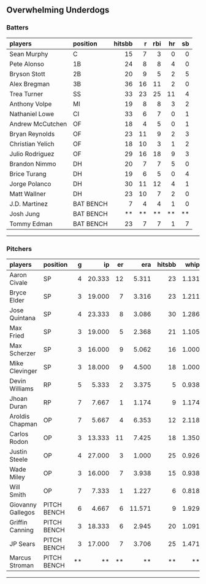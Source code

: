 ## Overwhelming Underdogs

### Batters

 
|players          |position  | hitsbb|  r| rbi| hr| sb| 
|:----------------|:---------|------:|--:|---:|--:|--:| 
|Sean Murphy      |C         |     15|  7|   3|  0|  0| 
|Pete Alonso      |1B        |     24|  8|   8|  4|  0| 
|Bryson Stott     |2B        |     20|  9|   5|  2|  5| 
|Alex Bregman     |3B        |     36| 16|  11|  2|  0| 
|Trea Turner      |SS        |     33| 23|  25| 11|  4| 
|Anthony Volpe    |MI        |     19|  8|   8|  3|  2| 
|Nathaniel Lowe   |CI        |     33|  6|   7|  0|  1| 
|Andrew McCutchen |OF        |     18|  4|   5|  0|  1| 
|Bryan Reynolds   |OF        |     23| 11|   9|  2|  3| 
|Christian Yelich |OF        |     18| 10|   3|  1|  2| 
|Julio Rodriguez  |OF        |     29| 16|  18|  9|  3| 
|Brandon Nimmo    |DH        |     20|  7|   7|  5|  0| 
|Brice Turang     |DH        |     19|  6|   5|  0|  4| 
|Jorge Polanco    |DH        |     30| 11|  12|  4|  1| 
|Matt Wallner     |DH        |     23| 10|   7|  2|  0| 
|J.D. Martinez    |BAT BENCH |      7|  4|   4|  1|  0| 
|Josh Jung        |BAT BENCH |     **| **|  **| **| **| 
|Tommy Edman      |BAT BENCH |     23|  7|   7|  1|  7| 

* * *

### Pitchers

 
|players           |position    |  g|     ip| er|    era| hitsbb|  whip| so|  w| sv| 
|:-----------------|:-----------|--:|------:|--:|------:|------:|-----:|--:|--:|--:| 
|Aaron Civale      |SP          |  4| 20.333| 12|  5.311|     23| 1.131| 29|  1|  0| 
|Bryce Elder       |SP          |  3| 19.000|  7|  3.316|     23| 1.211| 17|  2|  0| 
|Jose Quintana     |SP          |  4| 23.333|  8|  3.086|     30| 1.286| 18|  1|  0| 
|Max Fried         |SP          |  3| 19.000|  5|  2.368|     21| 1.105| 22|  3|  0| 
|Max Scherzer      |SP          |  3| 16.000|  9|  5.062|     16| 1.000| 21|  0|  0| 
|Mike Clevinger    |SP          |  3| 18.000|  9|  4.500|     18| 1.000| 19|  2|  0| 
|Devin Williams    |RP          |  5|  5.333|  2|  3.375|      5| 0.938|  8|  1|  2| 
|Jhoan Duran       |RP          |  7|  7.667|  1|  1.174|      9| 1.174|  9|  0|  2| 
|Aroldis Chapman   |OP          |  7|  5.667|  4|  6.353|     12| 2.118|  9|  0|  2| 
|Carlos Rodon      |OP          |  3| 13.333| 11|  7.425|     18| 1.350| 15|  1|  0| 
|Justin Steele     |OP          |  4| 27.000|  3|  1.000|     25| 0.926| 32|  2|  0| 
|Wade Miley        |OP          |  3| 16.000|  7|  3.938|     15| 0.938|  8|  1|  0| 
|Will Smith        |OP          |  7|  7.333|  1|  1.227|      6| 0.818|  6|  1|  0| 
|Giovanny Gallegos |PITCH BENCH |  6|  4.667|  6| 11.571|      9| 1.929|  8|  0|  1| 
|Griffin Canning   |PITCH BENCH |  3| 18.333|  6|  2.945|     20| 1.091| 19|  0|  0| 
|JP Sears          |PITCH BENCH |  3| 17.000|  7|  3.706|     25| 1.471| 14|  2|  0| 
|Marcus Stroman    |PITCH BENCH | **|     **| **|     **|     **|    **| **| **| **| 


* * *


